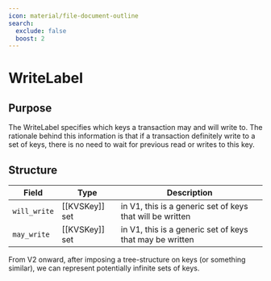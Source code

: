 ```yaml
---
icon: material/file-document-outline
search:
  exclude: false
  boost: 2
---
```


# WriteLabel

## Purpose

The WriteLabel specifies which keys a transaction may and will write to.
The rationale behind this information is that
if a transaction definitely write to a set of keys,
there is no need to wait for previous read or writes to this key.
<!--
handling "may write"s in the most efficient manner is actually
quite the challenge!
-->

## Structure

| Field       | Type           | Description                                            |
|-------------|----------------|--------------------------------------------------------|
| `will_write` | [[KVSKey]] set | in V1, this is a generic set of keys that will be written |
| `may_write`  | [[KVSKey]] set | in V1, this is a generic set of keys that may be written  |

From V2 onward,
after imposing a tree-structure on keys (or something similar),
we can represent potentially infinite sets of keys.

<!--
This is *not* a message in its own right, but this type is used in the fields of other messages.
-->
